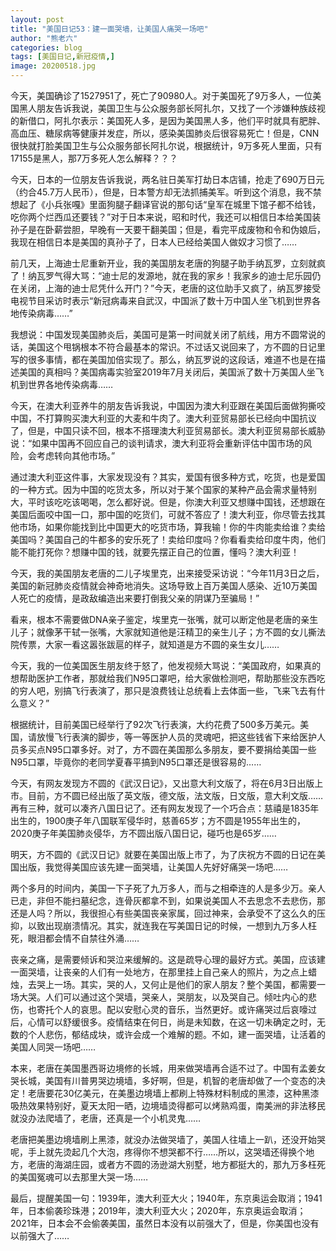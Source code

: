 ```yaml
---
layout: post
title: "美国日记53：建一面哭墙，让美国人痛哭一场吧"
author: "熊老六"
categories: blog
tags: [美国日记,新冠疫情,]
image: 20200518.jpg
---
```

​​​​​​​​​​​​今天，美国确诊了1527951了，死亡了90980人。对于美国死了9万多人，一位美国黑人朋友告诉我说，美国卫生与公众服务部长阿扎尔，又找了一个涉嫌种族歧视的新借口，阿扎尔表示：美国死人多，是因为美国黑人多，他们平时就具有肥胖、高血压、糖尿病等健康并发症，所以，感染美国肺炎后很容易死亡！但是，CNN很快就打脸美国卫生与公众服务部长阿扎尔说，根据统计，9万多死人里面，只有17155是黑人，那7万多死人怎么解释？？？

今天，日本的一位朋友告诉我说，两名驻日美军打劫日本店铺，抢走了690万日元（约合45.7万人民币），但是，日本警方却无法抓捕美军。听到这个消息，我不禁想起了《小兵张嘎》里面狗腿子翻译官说的那句话“皇军在城里下馆子都不给钱，吃你两个烂西瓜还要钱？”对于日本来说，昭和时代，我还可以相信日本给美国装孙子是在卧薪尝胆，早晚有一天要干翻美国；但是，看完平成废物和令和伪娘后，我现在相信日本是美国的真孙子了，日本人已经给美国人做奴才习惯了……

前几天，上海迪士尼重新开业，我的美国朋友老唐的狗腿子助手纳瓦罗，立刻就疯了！纳瓦罗气得大骂：“迪士尼的发源地，就在我的家乡！我家乡的迪士尼乐园仍在关闭，上海的迪士尼凭什么开门？”今天，老唐的这位助手又疯了，纳瓦罗接受电视节目采访时表示“新冠病毒来自武汉，中国派了数十万中国人坐飞机到世界各地传染病毒……”

我想说：中国发现美国肺炎后，美国可是第一时间就关闭了航线，用方不圆常说的话，美国这个甩锅根本不符合最基本的常识。不过话又说回来了，方不圆的日记里写的很多事情，都在美国加倍实现了。那么，纳瓦罗说的这段话，难道不也是在描述美国的真相吗？美国病毒实验室2019年7月关闭后，美国派了数十万美国人坐飞机到世界各地传染病毒……

今天，在澳大利亚养牛的朋友告诉我说，中国因为澳大利亚跟在美国后面做狗撕咬中国，不打算购买澳大利亚的大麦和牛肉了。澳大利亚贸易部长已经向中国抗议了，但是，中国只读不回，根本不搭理澳大利亚贸易部长。澳大利亚贸易部长威胁说：“如果中国再不回应自己的谈判请求，澳大利亚将会重新评估中国市场的风险，会考虑转向其他市场。”

通过澳大利亚这件事，大家发现没有？其实，爱国有很多种方式，吃货，也是爱国的一种方式。因为中国的吃货太多，所以对于某个国家的某种产品会需求量特别大，平时该吃吃该喝喝，怎么都好说。但是，你澳大利亚又想赚中国钱，还想跟在美国后面咬中国一口，那中国的吃货们，可就不答应了！澳大利亚，你尽管去找其他市场，如果你能找到比中国更大的吃货市场，算我输！你的牛肉能卖给谁？卖给美国吗？美国自己的牛都多的安乐死了！卖给印度吗？你看看卖给印度牛肉，他们能不能打死你？想赚中国的钱，就要先摆正自己的位置，懂吗？澳大利亚！

今天，我的美国朋友老唐的二儿子埃里克，出来接受采访说：“今年11月3日之后，美国的新冠肺炎疫情就会神奇地消失。这场导致上百万美国人感染、近10万美国人死亡的疫情，是政敌编造出来要打倒我父亲的阴谋乃至骗局！”

看来，根本不需要做DNA亲子鉴定，埃里克一张嘴，就可以断定他是老唐的亲生儿子；就像茅干轼一张嘴，大家就知道他是汪精卫的亲生儿子；方不圆的女儿撕法院传票，大家一看这嚣张跋扈的样子，就知道是方不圆的亲生女儿……

今天，我的一位美国医生朋友终于怒了，他发视频大骂说：“美国政府，如果真的想帮助医护工作者，那就给我们N95口罩吧，给大家做检测吧，帮助那些没东西吃的穷人吧，别搞飞行表演了，那只是浪费钱让总统看上去体面一些，飞来飞去有什么意义？”

根据统计，目前美国已经举行了92次飞行表演，大约花费了500多万美元。美国，请放慢飞行表演的脚步，等一等医护人员的灵魂吧，把这些钱省下来给医护人员多买点N95口罩多好。对了，方不圆在美国那么多朋友，要不要捐给美国一些N95口罩，毕竟你的老同学夏春平搞到N95口罩还是很容易的……

今天，有网友发现方不圆的《武汉日记》，又出意大利文版了，将在6月3日出版上市。目前，方不圆已经出版了英文版，德文版，法文版，日文版，意大利文版……再有三种，就可以凑齐八国日记了。还有网友发现了一个巧合点：慈禧是1835年出生的，1900庚子年八国联军侵华时，慈善65岁；方不圆是1955年出生的，2020庚子年美国肺炎侵华，方不圆出版八国日记，碰巧也是65岁……

明天，方不圆的《武汉日记》就要在美国出版上市了，为了庆祝方不圆的日记在美国出版，我觉得美国应该先建一面哭墙，让美国人先好好痛哭一场吧……

两个多月的时间内，美国一下子死了九万多人，而与之相牵连的人是多少万。亲人已走，非但不能扫墓纪念，连骨灰都拿不到，如果说美国人不去思念不去悲伤，那还是人吗？所以，我很担心有些美国丧亲家属，回过神来，会承受不了这么久的压抑，以致出现崩溃情况。其实，就连我在写美国日记的时候，一想到九万多人枉死，眼泪都会情不自禁往外涌……

丧亲之痛，是需要倾诉和哭泣来缓解的。这是疏导心理的最好方式。美国，应该建一面哭墙，让丧亲的人们有一处地方，在那里挂上自己亲人的照片，为之点上蜡烛，去哭上一场。其实，哭的人，又何止是他们的家人朋友？整个美国，都需要一场大哭。人们可以通过这个哭墙，哭亲人，哭朋友，以及哭自己。倾吐内心的悲伤，也寄托个人的哀思。配以安慰心灵的音乐，当然更好。或许痛哭过后哀嚎过后，心情可以舒缓很多。疫情结束在何日，尚是未知数，在这一切未确定之时，无数的个人悲伤，郁结成块，或许会成一个难解的题。不如，建一面哭墙，让活着的美国人同哭一场吧……

本来，老唐在美国墨西哥边境修的长城，用来做哭墙再合适不过了。中国有孟姜女哭长城，美国有川普男哭边境墙，多好啊，但是，机智的老唐却做了一个变态的决定！老唐要花30亿美元，在美墨边境墙上都刷上特殊材料制成的黑漆，这种黑漆吸热效果特别好，夏天太阳一晒，边境墙烫得都可以烤熟鸡蛋，南美洲的非法移民就没办法爬墙了，老唐，还真是一个小机灵鬼……

老唐把美墨边境墙刷上黑漆，就没办法做哭墙了，美国人往墙上一趴，还没开始哭呢，手上就先烫起几个大泡，疼得你不想哭都不行……所以，这哭墙还得换个地方，老唐的海湖庄园，或者方不圆的汤逊湖大别墅，地方都挺大的，那九万多枉死的美国冤魂可以去那里大哭一场……

最后，提醒美国一句：1939年，澳大利亚大火；1940年，东京奥运会取消；1941年，日本偷袭珍珠港；2019年，澳大利亚大火；2020年，东京奥运会取消；2021年，日本会不会偷袭美国，虽然日本没有以前强大了，但是，你美国也没有以前强大了……​​​​